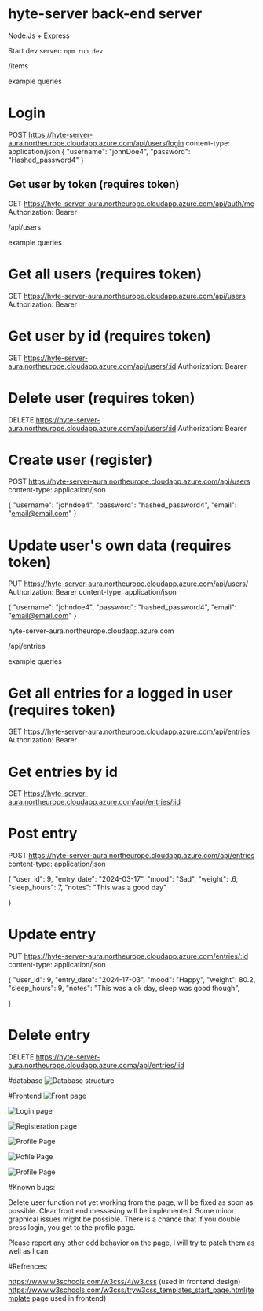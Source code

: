 # hyte-server back-end server
Node.Js + Express

Start dev server: `npm run dev`

/items



example queries
# Login
POST https://hyte-server-aura.northeurope.cloudapp.azure.com/api/users/login
content-type: application/json
{
  "username": "johnDoe4",
  "password": "Hashed_password4"
}

## Get user by token (requires token)
GET https://hyte-server-aura.northeurope.cloudapp.azure.com/api/auth/me
Authorization: Bearer <token>

/api/users

example queries
# Get all users (requires token)
GET https://hyte-server-aura.northeurope.cloudapp.azure.com/api/users
Authorization: Bearer <token>

# Get user by id (requires token)
GET https://hyte-server-aura.northeurope.cloudapp.azure.com/api/users/:id
Authorization: Bearer <token>

# Delete user (requires token)
DELETE https://hyte-server-aura.northeurope.cloudapp.azure.com/api/users/:id
Authorization: Bearer <token>

# Create user (register)
POST https://hyte-server-aura.northeurope.cloudapp.azure.com/api/users
content-type: application/json

{
  "username": "johndoe4",
  "password": "hashed_password4",
  "email": "email@email.com"
}

# Update user's own data (requires token)
PUT https://hyte-server-aura.northeurope.cloudapp.azure.com/api/users/
Authorization: Bearer <token>
content-type: application/json

{
  "username": "johndoe4",
  "password": "hashed_password4",
  "email": "email@email.com"
}

hyte-server-aura.northeurope.cloudapp.azure.com


/api/entries

example queries
# Get all entries for a logged in user (requires token)
GET https://hyte-server-aura.northeurope.cloudapp.azure.com/api/entries
Authorization: Bearer <token>

# Get entries by id
GET https://hyte-server-aura.northeurope.cloudapp.azure.com/api/entries/:id

# Post entry
POST https://hyte-server-aura.northeurope.cloudapp.azure.com/api/entries
content-type: application/json

{
  "user_id": 9,
  "entry_date": "2024-03-17",
  "mood": "Sad",
  "weight": .6,
  "sleep_hours": 7,
  "notes": "This was a good day"

}

# Update entry
PUT https://hyte-server-aura.northeurope.cloudapp.azure.com/entries/:id
content-type: application/json

{
  "user_id": 9,
  "entry_date": "2024-17-03",
  "mood": "Happy",
  "weight": 80.2,
  "sleep_hours": 9,
  "notes": "This was a ok day, sleep was good though",

}

# Delete entry
DELETE https://hyte-server-aura.northeurope.cloudapp.azure.coma/api/entries/:id

#database
![Database structure](database.png)

#Frontend
![Front page](Indexhtml.png)

![Login page](loginpage.png)

![Registeration page](registeration.png)

![Profile Page](profilepage1.png)

![Pofile Page](profilepage2.png)

![Profile Page](profilepage3.png)


#Known bugs:

Delete user function not yet working from the page, will be fixed as soon as possible.
Clear front end messasing will be implemented.
Some minor graphical issues might be possible.
There is a chance that if you double press login, you get to the profile page.

Please report any other odd behavior on the page, I will try to patch them as well as I can.

#Refrences:

https://www.w3schools.com/w3css/4/w3.css (used in frontend design)
https://www.w3schools.com/w3css/tryw3css_templates_start_page.html(template page used in frontend)





